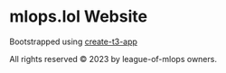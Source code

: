 # mlops.lol Website

Bootstrapped using [create-t3-app](https://github.com/t3-oss/create-t3-app.git)

All rights reserved &copy; 2023 by league-of-mlops owners.